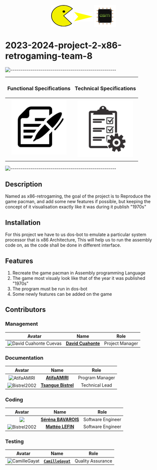 <div align="center">

  <div style="display: inline-block;">
      <img src="pacman.png" alt="PACMAN" width="70" height="70">
  </div>
  <div style="display: inline-block; position: relative; top: -18px;">
      <img src="arrow.png" alt="assembly" width="60" height="30">
  </div>
  <div style="display: inline-block;">
      <img src="assembly.png" alt="assembly" width="70" height="70">
  </div>

</div>

# 2023-2024-project-2-x86-retrogaming-team-8
![-----------------------------------------------------](https://raw.githubusercontent.com/andreasbm/readme/master/assets/lines/rainbow.png)
<div align="center">

|<p align="center"><h3>Functional Specifications</h3>|<p align="center"><h3>Technical Specifications</h3></p>|
|--|--|
|<div align="center"><a href="https://github.com/algosup/2023-2024-project-2-x86-retrogaming-team-8/blob/Documents/Documents/Functional%20specifications.md"><img src="funtional.png" width = "178" height = "180"></a></p></div>|<div align="center"><a href="https://github.com/algosup/2023-2024-project-2-x86-retrogaming-team-8/blob/Documents/Documents/Technical%20specifications.md"><img src="technical.png" width ="178" height = "180"></a></div>|

</div>

![-----------------------------------------------------](https://raw.githubusercontent.com/andreasbm/readme/master/assets/lines/rainbow.png)


## Description
  Named as x86-retrogaming, the goal of the project is to Reproduce the game pacman, and add some new features if possible, but keeping the concept of it visualisation exactly like it was during it publish "1970s" 

## Installation
For this project we have to us dos-bot to emulate a particular system processor that is x86 Architecture, This will help us to run the assembly code on, as the code shall be done in different interface.

## Features
  1.  Recreate the game pacman in Assembly programming Language
  2.  The game most visualy look like that of the year it was published "1970s"
  3.  The program must be run in dos-bot
  4.  Some newly features can be added on the game  

## Contributors
### Management
<div align = "center">

| Avatar | Name | Role|
| :---: | :---: | :---: |
|<img alt="David Cuahonte Cuevas" src="https://avatars.githubusercontent.com/u/91249658?v=4" width="150">| [**David Cuahonte**](https://github.com/DavidCC812)| Project Manager|

</div>

### Documentation
<div align="center">

| Avatar | Name | Role |
| :---: | :---: | :---: |
| <img src="https://avatars.githubusercontent.com/u/1223690544?v=4" alt="AtifaAMIRI" width="140" align="center"> | [**AtifaAMIRI**]() | Program Manager|
| <img src="https://avatars.githubusercontent.com/u/122369054?v=4" alt="Bistrel2002" width="140" align="center"> | [**Tsangue Bistrel**](https://github.com/Bistrel2002) | Technical Lead |

</div>

### Coding
<div align="center">

| Avatar | Name | Role |
| :---: | :---: | :---: |
| <img src="https://avatars.githubusercontent.com/u/145995847?v=4" width="140" align="center"> | [**Séréna BAVAROIS**]() | Software Engineer|
| <img src="https://avatars.githubusercontent.com/u/146164921?v=4" alt="Bistrel2002" width="140" align="center"> | [**Mattéo LEFIN**](https://github.com/Mattstar64) | Software Engineer|

</div>

### Testing
<div align = "center">

| Avatar | Name | Role |
| :---: | :---: | :---: |
<img alt="CamilleGayat" src="https://avatars.githubusercontent.com/u/145991254?v=4" width="150"> |[**`CamilleGayat`**](https://github.com/CamilleGayat)|Quality Assurance

</div>

